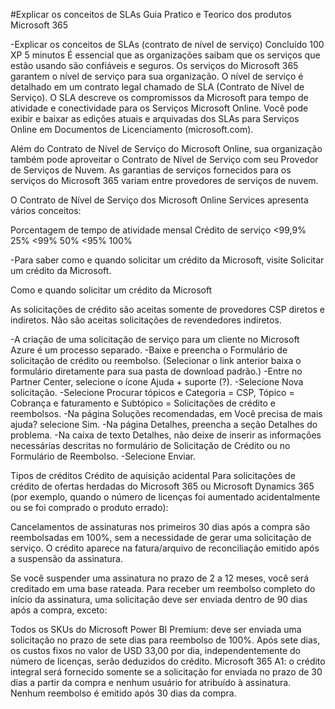 #Explicar os conceitos de SLAs 
Guia Pratico e Teorico dos produtos Microsoft 365

-Explicar os conceitos de SLAs (contrato de nível de serviço)
Concluído
100 XP
5 minutos
É essencial que as organizações saibam que os serviços que estão usando são confiáveis e seguros. Os serviços do Microsoft 365 garantem o nível de serviço para sua organização. O nível de serviço é detalhado em um contrato legal chamado de SLA (Contrato de Nível de Serviço). O SLA descreve os compromissos da Microsoft para tempo de atividade e conectividade para os Serviços Microsoft Online. Você pode exibir e baixar as edições atuais e arquivadas dos SLAs para Serviços Online em Documentos de Licenciamento (microsoft.com).

Além do Contrato de Nível de Serviço do Microsoft Online, sua organização também pode aproveitar o Contrato de Nível de Serviço com seu Provedor de Serviços de Nuvem. As garantias de serviços fornecidos para os serviços do Microsoft 365 variam entre provedores de serviços de nuvem.

O Contrato de Nível de Serviço dos Microsoft Online Services apresenta vários conceitos:


Porcentagem de tempo de atividade mensal	Crédito de serviço
<99,9%	25%
<99%	50%
<95%	100%

-Para saber como e quando solicitar um crédito da Microsoft, visite Solicitar um crédito da Microsoft.

Como e quando solicitar um crédito da Microsoft

As solicitações de crédito são aceitas somente de provedores CSP diretos e indiretos. Não são aceitas solicitações de revendedores indiretos.

-A criação de uma solicitação de serviço para um cliente no Microsoft Azure é um processo separado.
-Baixe e preencha o Formulário de solicitação de crédito ou reembolso. (Selecionar o link anterior baixa o formulário diretamente para sua pasta de download padrão.)
-Entre no Partner Center, selecione o ícone Ajuda + suporte (?).
-Selecione Nova solicitação.
-Selecione Procurar tópicos e Categoria = CSP, Tópico = Cobrança e faturamento e Subtópico = Solicitações de crédito e reembolsos.
-Na página Soluções recomendadas, em Você precisa de mais ajuda? selecione Sim.
-Na página Detalhes, preencha a seção Detalhes do problema.
-Na caixa de texto Detalhes, não deixe de inserir as informações necessárias descritas no formulário de Solicitação de Crédito ou no Formulário de Reembolso.
-Selecione Enviar.

Tipos de créditos
Crédito de aquisição acidental
Para solicitações de crédito de ofertas herdadas do Microsoft 365 ou Microsoft Dynamics 365 (por exemplo, quando o número de licenças foi aumentado acidentalmente ou se foi comprado o produto errado):

Cancelamentos de assinaturas nos primeiros 30 dias após a compra são reembolsadas em 100%, sem a necessidade de gerar uma solicitação de serviço. O crédito aparece na fatura/arquivo de reconciliação emitido após a suspensão da assinatura.

Se você suspender uma assinatura no prazo de 2 a 12 meses, você será creditado em uma base rateada. Para receber um reembolso completo do início da assinatura, uma solicitação deve ser enviada dentro de 90 dias após a compra, exceto:

Todos os SKUs do Microsoft Power BI Premium: deve ser enviada uma solicitação no prazo de sete dias para reembolso de 100%. Após sete dias, os custos fixos no valor de USD 33,00 por dia, independentemente do número de licenças, serão deduzidos do crédito.
Microsoft 365 A1: o crédito integral será fornecido somente se a solicitação for enviada no prazo de 30 dias a partir da compra e nenhum usuário for atribuído à assinatura. Nenhum reembolso é emitido após 30 dias da compra.
